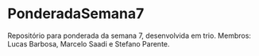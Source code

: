 # PonderadaSemana7
Repositório para ponderada da semana 7, desenvolvida em trio.
Membros: Lucas Barbosa, Marcelo Saadi e Stefano Parente.
